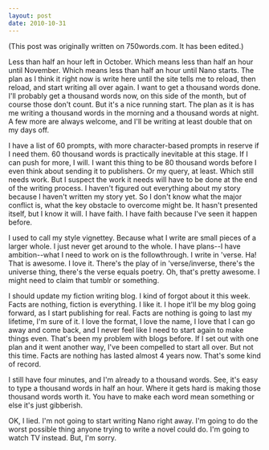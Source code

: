 ```yaml
---
layout: post
date: 2010-10-31
--- 
```


(This post was originally written on 750words.com. It has been edited.)

Less than half an hour left in October. Which means less than half an hour until November. Which means less than half an hour until Nano starts. The plan as I think it right now is write here until the site tells me to reload, then reload, and start writing all over again. I want to get a thousand words done. I'll probably get a thousand words now, on this side of the month, but of course those don't count. But it's a nice running start. The plan as it is has me writing a thousand words in the morning and a thousand words at night. A few more are always welcome, and I'll be writing at least double that on my days off. 

I have a list of 60 prompts, with more character-based prompts in reserve if I need them. 60 thousand words is practically inevitable at this stage. If I can push for more, I will. I want this thing to be 80 thousand words before I even think about sending it to publishers. Or my query, at least. Which still needs work. But I suspect the work it needs will have to be done at the end of the writing process. I haven't figured out everything about my story because I haven't written my story yet. So I don't know what the major conflict is, what the key obstacle to overcome might be. It hasn't presented itself, but I know it will. I have faith. I have faith because I've seen it happen before. 

I used to call my style vignettey. Because what I write are small pieces of a larger whole. I just never get around to the whole. I have plans--I have ambition--what I need to work on is the followthrough. I write in 'verse. Ha! That is awesome. I love it. There's the play of in 'verse/inverse, there's the universe thing, there's the verse equals poetry. Oh, that's pretty awesome. I might need to claim that tumblr or something. 

I should update my fiction writing blog. I kind of forgot about it this week. Facts are nothing, fiction is everything. I like it. I hope it'll be my blog going forward, as I start publishing for real. Facts are nothing is going to last my lifetime, I'm sure of it. I love the format, I love the name, I love that I can go away and come back, and I never feel like I need to start again to make things even. That's been my problem with blogs before. If I set out with one plan and it went another way, I've been compelled to start all over. But not this time. Facts are nothing has lasted almost 4 years now. That's some kind of record.

I still have four minutes, and I'm already to a thousand words. See, it's easy to type a thousand words in half an hour. Where it gets hard is making those thousand words worth it. You have to make each word mean something or else it's just gibberish. 

OK, I lied. I'm not going to start writing Nano right away. I'm going to do the worst possible thing anyone trying to write a novel could do. I'm going to watch TV instead. But, I'm sorry.
